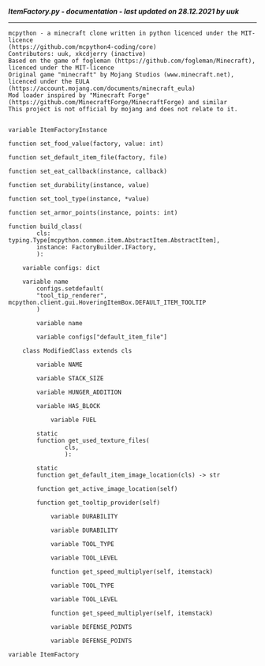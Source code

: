***ItemFactory.py - documentation - last updated on 28.12.2021 by uuk***
___

    mcpython - a minecraft clone written in python licenced under the MIT-licence 
    (https://github.com/mcpython4-coding/core)
    Contributors: uuk, xkcdjerry (inactive)
    Based on the game of fogleman (https://github.com/fogleman/Minecraft), licenced under the MIT-licence
    Original game "minecraft" by Mojang Studios (www.minecraft.net), licenced under the EULA
    (https://account.mojang.com/documents/minecraft_eula)
    Mod loader inspired by "Minecraft Forge" (https://github.com/MinecraftForge/MinecraftForge) and similar
    This project is not official by mojang and does not relate to it.


    variable ItemFactoryInstance

    function set_food_value(factory, value: int)

    function set_default_item_file(factory, file)

    function set_eat_callback(instance, callback)

    function set_durability(instance, value)

    function set_tool_type(instance, *value)

    function set_armor_points(instance, points: int)

    function build_class(
            cls: typing.Type[mcpython.common.item.AbstractItem.AbstractItem],
            instance: FactoryBuilder.IFactory,
            ):

        variable configs: dict

        variable name
            configs.setdefault(
            "tool_tip_renderer", mcpython.client.gui.HoveringItemBox.DEFAULT_ITEM_TOOLTIP
            )

            variable name

            variable configs["default_item_file"]

        class ModifiedClass extends cls

            variable NAME

            variable STACK_SIZE

            variable HUNGER_ADDITION

            variable HAS_BLOCK

                variable FUEL

            static
            function get_used_texture_files(
                    cls,
                    ):

            static
            function get_default_item_image_location(cls) -> str

            function get_active_image_location(self)

            function get_tooltip_provider(self)

                variable DURABILITY

                variable DURABILITY

                variable TOOL_TYPE

                variable TOOL_LEVEL

                function get_speed_multiplyer(self, itemstack)

                variable TOOL_TYPE

                variable TOOL_LEVEL

                function get_speed_multiplyer(self, itemstack)

                variable DEFENSE_POINTS

                variable DEFENSE_POINTS

    variable ItemFactory